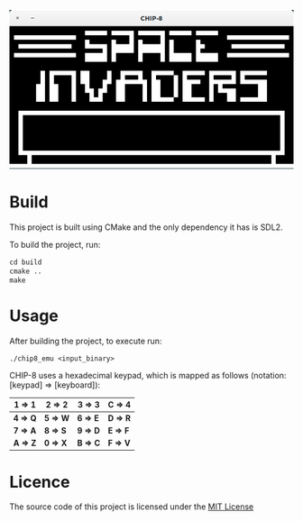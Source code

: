 ![alt text](https://github.com/iliastsa/chip8_emu/blob/master/project_header.png "CHIP-8")

# Build
This project is built using CMake and the only dependency it has is SDL2.

To build the project, run:
``` shell
cd build
cmake ..
make
```

# Usage
After building the project, to execute run:
``` shell
./chip8_emu <input_binary>
```

CHIP-8 uses a hexadecimal keypad, which is mapped as follows (notation: [keypad] => [keyboard]):

| 1 => 1 | 2 => 2 | 3 => 3 | C => 4 |
|--------|--------|--------|--------|
| **4 => Q** | **5 => W** | **6 => E** | **D => R** |
| **7 => A** | **8 => S** | **9 => D** | **E => F** |
| **A => Z** | **0 => X** | **B => C** | **F => V** |

# Licence
The source code of this project is licensed under the [MIT License](https://opensource.org/licenses/mit-license.php) 
